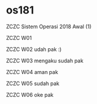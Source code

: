 # os181
ZCZC Sistem Operasi 2018 Awal (1)

ZCZC W01

ZCZC W02 udah pak :)

ZCZC W03 mengaku sudah pak

ZCZC W04 aman pak 

ZCZC W05 sudah pak

ZCZC W06 oke pak
